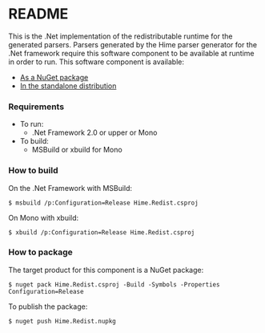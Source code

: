 # README #

This is the .Net implementation of the redistributable runtime for the generated parsers.
Parsers generated by the Hime parser generator for the .Net framework require this software component to be available at runtime in order to run.
This software component is available:
* [As a NuGet package](https://www.nuget.org/packages/Hime.Redist/)
* [In the standalone distribution](https://bitbucket.org/laurentw/hime/downloads/)



### Requirements ###

* To run:
	* .Net Framework 2.0 or upper or Mono
* To build:
	* MSBuild or xbuild for Mono



### How to build ###

On the .Net Framework with MSBuild:

```
$ msbuild /p:Configuration=Release Hime.Redist.csproj
```

On Mono with xbuild:

```
$ xbuild /p:Configuration=Release Hime.Redist.csproj
```



### How to package ###

The target product for this component is a NuGet package:

```
$ nuget pack Hime.Redist.csproj -Build -Symbols -Properties Configuration=Release
```

To publish the package:

```
$ nuget push Hime.Redist.nupkg
```
